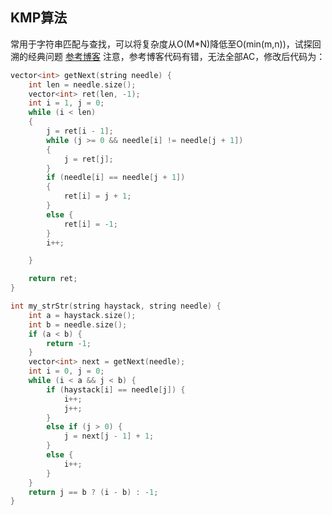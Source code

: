 ## KMP算法
常用于字符串匹配与查找，可以将复杂度从O(M*N)降低至O(min(m,n))，试探回溯的经典问题
[参考博客](https://blog.csdn.net/tolearnmore/article/details/105519098)
注意，参考博客代码有错，无法全部AC，修改后代码为：
```c++
vector<int> getNext(string needle) {
	int len = needle.size();
	vector<int> ret(len, -1);
	int i = 1, j = 0;
	while (i < len)
	{
		j = ret[i - 1];
		while (j >= 0 && needle[i] != needle[j + 1])
		{
			j = ret[j];
		}
		if (needle[i] == needle[j + 1])
		{
			ret[i] = j + 1;
		}
		else {
			ret[i] = -1;
		}
		i++;

	}

	return ret;
}

int my_strStr(string haystack, string needle) {
	int a = haystack.size();
	int b = needle.size();
	if (a < b) {
		return -1;
	}
	vector<int> next = getNext(needle);
	int i = 0, j = 0;
	while (i < a && j < b) {
		if (haystack[i] == needle[j]) {
			i++;
			j++;
		}
		else if (j > 0) {
			j = next[j - 1] + 1;
		}
		else {
			i++;
		}
	}
	return j == b ? (i - b) : -1;
}
```